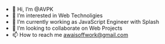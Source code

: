 - 👋 Hi, I’m @AVPK
- 👀 I’m interested in Web Technoligies
- 🌱 I’m currently working as JavaScript Engineer with Splash
- 💞️ I’m looking to collaborate on Web Projects
- 📫 How to reach me awaisoffwork@gmail.com

<!---
AVPK/AVPK is a ✨ special ✨ repository because its `README.md` (this file) appears on your GitHub profile.
You can click the Preview link to take a look at your changes.
--->
